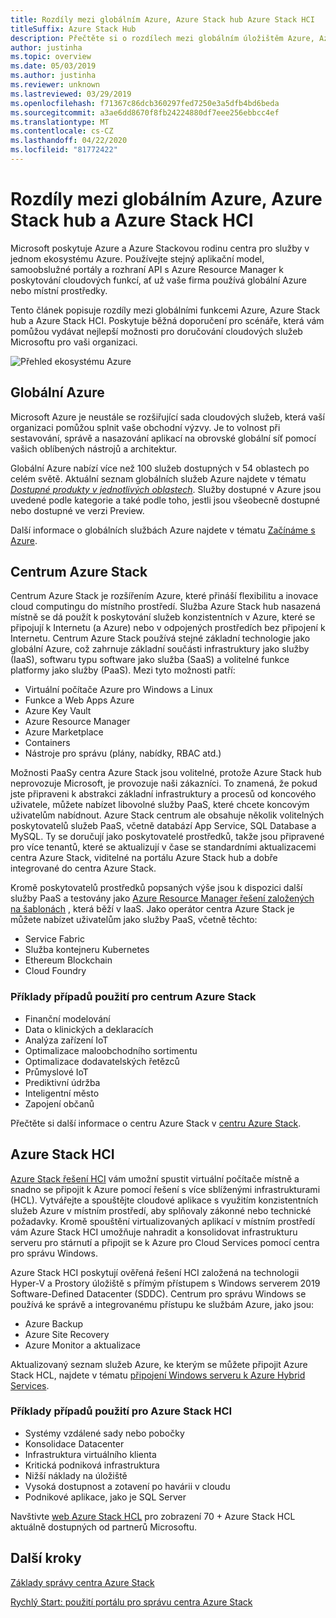 ```yaml
---
title: Rozdíly mezi globálním Azure, Azure Stack hub Azure Stack HCI
titleSuffix: Azure Stack Hub
description: Přečtěte si o rozdílech mezi globálním úložištěm Azure, Azure Stack hub a Azure Stack HCI.
author: justinha
ms.topic: overview
ms.date: 05/03/2019
ms.author: justinha
ms.reviewer: unknown
ms.lastreviewed: 03/29/2019
ms.openlocfilehash: f71367c86dcb360297fed7250e3a5dfb4bd6beda
ms.sourcegitcommit: a3ae6dd8670f8fb24224880df7eee256ebbcc4ef
ms.translationtype: MT
ms.contentlocale: cs-CZ
ms.lasthandoff: 04/22/2020
ms.locfileid: "81772422"
---
```

# <a name="differences-between-global-azure-azure-stack-hub-and-azure-stack-hci"></a>Rozdíly mezi globálním Azure, Azure Stack hub a Azure Stack HCI

Microsoft poskytuje Azure a Azure Stackovou rodinu centra pro služby v jednom ekosystému Azure. Používejte stejný aplikační model, samoobslužné portály a rozhraní API s Azure Resource Manager k poskytování cloudových funkcí, ať už vaše firma používá globální Azure nebo místní prostředky.

Tento článek popisuje rozdíly mezi globálními funkcemi Azure, Azure Stack hub a Azure Stack HCI. Poskytuje běžná doporučení pro scénáře, která vám pomůžou vydávat nejlepší možnosti pro doručování cloudových služeb Microsoftu pro vaši organizaci.

![Přehled ekosystému Azure](./media/compare-azure-azure-stack/azure-family.svg)

## <a name="global-azure"></a>Globální Azure

Microsoft Azure je neustále se rozšiřující sada cloudových služeb, která vaší organizaci pomůžou splnit vaše obchodní výzvy. Je to volnost při sestavování, správě a nasazování aplikací na obrovské globální síť pomocí vašich oblíbených nástrojů a architektur.

Globální Azure nabízí více než 100 služeb dostupných v 54 oblastech po celém světě. Aktuální seznam globálních služeb Azure najdete v tématu [*Dostupné produkty v jednotlivých oblastech*](https://azure.microsoft.com/regions/services). Služby dostupné v Azure jsou uvedené podle kategorie a také podle toho, jestli jsou všeobecně dostupné nebo dostupné ve verzi Preview.

Další informace o globálních službách Azure najdete v tématu [Začínáme s Azure](https://docs.microsoft.com/azure/?pivot=get-started&panel=get-started1).

## <a name="azure-stack-hub"></a>Centrum Azure Stack

Centrum Azure Stack je rozšířením Azure, které přináší flexibilitu a inovace cloud computingu do místního prostředí. Služba Azure Stack hub nasazená místně se dá použít k poskytování služeb konzistentních v Azure, které se připojují k Internetu (a Azure) nebo v odpojených prostředích bez připojení k Internetu. Centrum Azure Stack používá stejné základní technologie jako globální Azure, což zahrnuje základní součásti infrastruktury jako služby (IaaS), softwaru typu software jako služba (SaaS) a volitelné funkce platformy jako služby (PaaS). Mezi tyto možnosti patří:

- Virtuální počítače Azure pro Windows a Linux
- Funkce a Web Apps Azure
- Azure Key Vault
- Azure Resource Manager
- Azure Marketplace
- Containers
- Nástroje pro správu (plány, nabídky, RBAC atd.)

Možnosti PaaSy centra Azure Stack jsou volitelné, protože Azure Stack hub neprovozuje Microsoft, je provozuje naši zákazníci. To znamená, že pokud jste připraveni k abstrakci základní infrastruktury a procesů od koncového uživatele, můžete nabízet libovolné služby PaaS, které chcete koncovým uživatelům nabídnout. Azure Stack centrum ale obsahuje několik volitelných poskytovatelů služeb PaaS, včetně databází App Service, SQL Database a MySQL. Ty se doručují jako poskytovatelé prostředků, takže jsou připravené pro více tenantů, které se aktualizují v čase se standardními aktualizacemi centra Azure Stack, viditelné na portálu Azure Stack hub a dobře integrované do centra Azure Stack.

Kromě poskytovatelů prostředků popsaných výše jsou k dispozici další služby PaaS a testovány jako [Azure Resource Manager řešení založených na šablonách](https://github.com/Azure/AzureStack-QuickStart-Templates) , která běží v IaaS. Jako operátor centra Azure Stack je můžete nabízet uživatelům jako služby PaaS, včetně těchto:

- Service Fabric
- Služba kontejneru Kubernetes
- Ethereum Blockchain
- Cloud Foundry

### <a name="example-use-cases-for-azure-stack-hub"></a>Příklady případů použití pro centrum Azure Stack

- Finanční modelování
- Data o klinických a deklaracích
- Analýza zařízení IoT
- Optimalizace maloobchodního sortimentu
- Optimalizace dodavatelských řetězců
- Průmyslové IoT
- Prediktivní údržba
- Inteligentní město
- Zapojení občanů

Přečtěte si další informace o centru Azure Stack v [centru Azure Stack](azure-stack-overview.md).

## <a name="azure-stack-hci"></a>Azure Stack HCI

[Azure Stack řešení HCI](../hci/overview.md) vám umožní spustit virtuální počítače místně a snadno se připojit k Azure pomocí řešení s více sblíženými infrastrukturami (HCL). Vytvářejte a spouštějte cloudové aplikace s využitím konzistentních služeb Azure v místním prostředí, aby splňovaly zákonné nebo technické požadavky. Kromě spouštění virtualizovaných aplikací v místním prostředí vám Azure Stack HCI umožňuje nahradit a konsolidovat infrastrukturu serveru pro stárnutí a připojit se k Azure pro Cloud Services pomocí centra pro správu Windows.

Azure Stack HCI poskytují ověřená řešení HCI založená na technologii Hyper-V a Prostory úložiště s přímým přístupem s Windows serverem 2019 Software-Defined Datacenter (SDDC). Centrum pro správu Windows se používá ke správě a integrovanému přístupu ke službám Azure, jako jsou:

- Azure Backup
- Azure Site Recovery
- Azure Monitor a aktualizace

Aktualizovaný seznam služeb Azure, ke kterým se můžete připojit Azure Stack HCL, najdete v tématu [připojení Windows serveru k Azure Hybrid Services](https://docs.microsoft.com/windows-server/azure-hybrid-services/index).

### <a name="example-use-cases-for-azure-stack-hci"></a>Příklady případů použití pro Azure Stack HCI

- Systémy vzdálené sady nebo pobočky
- Konsolidace Datacenter
- Infrastruktura virtuálního klienta
- Kritická podniková infrastruktura
- Nižší náklady na úložiště
- Vysoká dostupnost a zotavení po havárii v cloudu
- Podnikové aplikace, jako je SQL Server

Navštivte [web Azure Stack HCL](https://azure.microsoft.com/overview/azure-stack/hci/) pro zobrazení 70 + Azure Stack HCL aktuálně dostupných od partnerů Microsoftu.

## <a name="next-steps"></a>Další kroky

[Základy správy centra Azure Stack](azure-stack-manage-basics.md)

[Rychlý Start: použití portálu pro správu centra Azure Stack](azure-stack-manage-portals.md)
